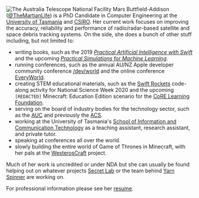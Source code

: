 ![The Australia Telescope National Facility](https://pbs.twimg.com/profile_banners/761753326211870720/1604447677/1500x500)
Mars Buttfield-Addison ([@TheMartianLife](https://twitter.com/TheMartianLife)) is a PhD Candidate in Computer Engineering at the [University of Tasmania](https://www.utas.edu.au/) and [CSIRO](https://www.csiro.au/). Her current work focuses on improving the accuracy, reliability and performance of radio/radar-based satellite and space debris tracking systems. On the side, she does a bunch of other stuff including, but not limited to:

* writing books, such as the 2019 [*Practical Artificial Intelligence with Swift*](https://www.oreilly.com/library/view/practical-artificial-intelligence/9781492044802/) and the upcoming [*Practical Simulations for Machine Learning*](https://www.oreilly.com/library/view/practical-simulations-for/9781492089919/).
* running conferences, such as the annual AU/NZ Apple developer community conference [/dev/world](https://devworld.com.au) and the online conference [EveryWorld](https://auc.edu.au/everyworld/about/).
* creating STEM educational materials, such as the [Swift Rockets](https://secretlab.games/scienceweek/swiftrockets) code-along activity for National Science Week 2020 and the upcoming `[REDACTED]` Minecraft: Education Edition scenario for the [CoRE Learning Foundation](https://www.corefoundation.com.au).
* serving on the board of industry bodies for the technology sector, such as the [AUC](https://auc.edu.au) and previously the [ACS](https://www.acs.org.au).
* working at the University of Tasmania's [School of Information and Communication Technology](https://www.utas.edu.au/built-digital-natural/ict) as a teaching assistant, research assistant, and private tutor. 
* speaking at conferences all over the world.
* slowly building the entire world of Game of Thrones in Minecraft, with her pals at the [WesterosCraft](https://westeroscraft.com) project.

Much of her work is uncredited or under NDA but she can usually be found helping out on whatever projects [Secret Lab](https://secretlab.games) or the team behind [Yarn Spinner](https://yarnspinner.dev) are working on.

For professional information please see her [resume](https://themartianlife.com/resume.pdf).

